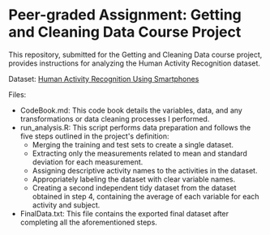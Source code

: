 # Peer-graded Assignment: Getting and Cleaning Data Course Project

This repository, submitted for the Getting and Cleaning Data course project, provides instructions for analyzing the Human Activity Recognition dataset.

Dataset: [Human Activity Recognition Using Smartphones](http://archive.ics.uci.edu/ml/datasets/Human+Activity+Recognition+Using+Smartphones)

Files:

- CodeBook.md: This code book details the variables, data, and any transformations or data cleaning processes I performed.
- run_analysis.R: This script performs data preparation and follows the five steps outlined in the project's definition:
  - Merging the training and test sets to create a single dataset.
  - Extracting only the measurements related to mean and standard deviation for each measurement.
  - Assigning descriptive activity names to the activities in the dataset.
  - Appropriately labeling the dataset with clear variable names.
  - Creating a second independent tidy dataset from the dataset obtained in step 4, containing the average of each variable for each activity and subject.
- FinalData.txt: This file contains the exported final dataset after completing all the aforementioned steps.
